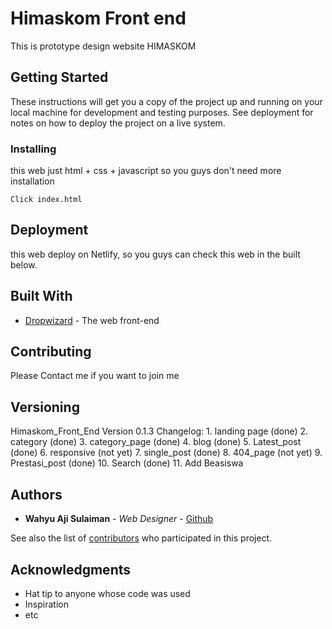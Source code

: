 # Himaskom Front end

This is prototype design website HIMASKOM

## Getting Started

These instructions will get you a copy of the project up and running on your local machine for development and testing purposes. See deployment for notes on how to deploy the project on a live system.

### Installing

this web just html + css + javascript so you guys don't need more installation

```
Click index.html
```

## Deployment

this web deploy on Netlify, so you guys can check this web in the built below.

## Built With

* [Dropwizard](https://himaskomfront-end.netlify.com/) - The web front-end

## Contributing

Please Contact me if you want to join me

## Versioning

Himaskom_Front_End Version 0.1.3
	Changelog:
	1. landing page (done)
	2. category (done)
	3. category_page (done)
	4. blog (done)
	5. Latest_post (done)
	6. responsive (not yet)
	7. single_post (done)
	8. 404_page (not yet)
	9. Prestasi_post (done)
	10. Search (done)
	11. Add Beasiswa

## Authors

* **Wahyu Aji Sulaiman** - *Web Designer* - [Github](https://github.com/claytten)

See also the list of [contributors](https://github.com/your/project/contributors) who participated in this project.

## Acknowledgments

* Hat tip to anyone whose code was used
* Inspiration
* etc
